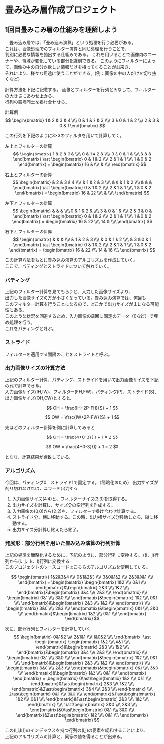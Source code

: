 # 畳み込み層作成プロジェクト

## 1回目畳みこみ層の仕組みを理解しよう

　畳み込み層では、「畳み込み演算」という処理を行う必要がある。  
これは、画像処理でのフィルター演算と同じ処理を行うことで、  
判別に必要な情報を抽出する仕組みである。
これを用いることで画像内のコーナーや、領域が変化している部分を識別できる。
このようにフィルターによって、画像の中の自分が欲しい情報だけを持ってくることが出来き、  
それにより、様々な用途に使うことができる。(例：画像の中の人だけを切り抜くなど)

計算方法を下記に記載する。
画像とフィルターを行列とみなして、フィルターの大きさにあわせ上から、  
行列の要素同士を掛け合わせる。

計算例  
$$
\begin{bmatrix}
1 & 2 & 3 & 4 \\\\
0 & 1 & 2 & 3 \\\\
3 & 0 & 1 & 2 \\\\
2 & 3 & 0 & 1
\end{bmatrix}
$$  

この行列を下記のように3×3のフィルタを用いて計算してく。

左上とフィルターの計算  
$$
\begin{bmatrix}
1 & 2 & 3 &  \\\\
0 & 1 & 2 &  \\\\
3 & 0 & 1 &  \\\\
  &   &   &  
\end{bmatrix}  
\ast  
\begin{bmatrix}
0 & 1 & 2  \\\\
2 & 1 & 1  \\\\
1 & 0 & 2
\end{bmatrix}
= \begin{bmatrix}
16 &  \\\\
 &  \\\\
\end{bmatrix}
$$  

右上とフィルターの計算  
$$
\begin{bmatrix}
  & 2 & 3 & 4 \\\\
  & 1 & 2 & 3 \\\\
  & 0 & 1 & 2 \\\\
  &   &   &
\end{bmatrix}  
\ast  
\begin{bmatrix}
0 & 1 & 2  \\\\
2 & 1 & 1  \\\\
1 & 0 & 2
\end{bmatrix}
= \begin{bmatrix}
16 & 22 \\\\
 &  \\\\
\end{bmatrix}
$$  

左下とフィルターの計算  
$$
\begin{bmatrix}
  &   &   &   \\\\
0 & 1 & 2 &   \\\\
3 & 0 & 1 &   \\\\
2 & 3 & 0 &
\end{bmatrix}  
\ast  
\begin{bmatrix}
0 & 1 & 2  \\\\
2 & 1 & 1  \\\\
1 & 0 & 2
\end{bmatrix}
= \begin{bmatrix}
16 & 22 \\\\
14 &  \\\\
\end{bmatrix}
$$  

右下とフィルターの計算  
$$
\begin{bmatrix}
  &   &   &   \\\\
  & 1 & 2 & 3 \\\\
  & 0 & 1 & 2 \\\\
  & 3 & 0 & 1
\end{bmatrix}  
\ast  
\begin{bmatrix}
0 & 1 & 2  \\\\
2 & 1 & 1  \\\\
1 & 0 & 2
\end{bmatrix}
= \begin{bmatrix}
16 & 22 \\\\
14 & 16 \\\\
\end{bmatrix}
$$  

この計算方法をもとに畳み込み演算のアルゴリズムを作成していく。  
ここで、パティングとストライドについて触れていく。  

### パティング

上記のフィルター計算を見てもらうと、入力した画像サイズより、  
出力した画像サイズの方が小さくなっている。畳み込み演算では、何回も  
このフィルター計算を行うことになるので、どこかで出力サイズが１になる可能性もある。  
このような状況を回避するため、入力画像の周囲に固定のデータ（0など）で埋め処理を行う。  
これをパティングと呼ぶ。

### ストライド

フィルターを適用する間隔のことをストライドと呼ぶ。

### 出力画像サイズの計算方法

上記のフィルター計算、パティング、ストライドを用いて出力画像サイズを下記の式で計算できる。  
入力画像サイズ(IH,IW)、フィルター(FH,FW)、パティング(P)、ストライド(S)、  
出力画像サイズ(OH,OW)とすると、

$$
OH = \frac{IH+2P-FH}{S} + 1  
$$

$$
OW = \frac{IW+2P-FW}{S} + 1
$$

先ほどのフィルター計算を例に計算してみると  

$$
OH = \frac{4+0-3}{1} + 1 = 2
$$

$$
OW = \frac{4+0-3}{1} + 1 = 2
$$

となり、計算結果が合致している。

### アルゴリズム

今回は、パティング0、ストライド1で固定する。（簡略化のため）
出力サイズが割り切れなければ、エラーを出力する

1. 入力画像サイズ(4,4)と、フィルターサイズ(3,3)を取得する。
2. 出力サイズを計算し、サイズ分の空行列を作成する。
3. 入力画像の(0,0)から(2,2)を、フィルターで掛け合わせ計算する。
4. ストライド分、横に移動する。この時、出力横サイズ分移動したら、縦に移動する。
5. 出力サイズ分計算し終えたら終了。

### 発展形：部分行列を用いた畳み込み演算の行列計算

上記の処理を簡略化するために、下記のように、部分行列に変換する。
((i、j)行列から(i、j、k、l)行列に変換する)  
このプロジェクトのソースコードはこちらのアルゴリズムを使用している。

$$
\begin{bmatrix}
1&2&3&4 \\\\
0&1&2&3 \\\\
3&0&1&2 \\\\
2&3&0&1 \\\\
\end{bmatrix}
= \begin{bmatrix}
\begin{bmatrix}
1&2 \\\\
0&1 \\\\
\end{bmatrix}&\begin{bmatrix}
2&3 \\\\
1&2 \\\\
\end{bmatrix}&\begin{bmatrix}
3&4 \\\\
2&3 \\\\
\end{bmatrix} \\\\
\begin{bmatrix}
0&1 \\\\
3&0 \\\\
\end{bmatrix}&\begin{bmatrix}
1&2 \\\\
0&1 \\\\
\end{bmatrix}&\begin{bmatrix}
2&3 \\\\
1&2 \\\\
\end{bmatrix} \\\\
\begin{bmatrix}
3&0 \\\\
2&3 \\\\
\end{bmatrix}&\begin{bmatrix}
0&1 \\\\
3&0 \\\\
\end{bmatrix}&\begin{bmatrix}
1&2 \\\\
0&1 \\\\
\end{bmatrix}
\end{bmatrix}
$$  

次に、部分行列とフィルターを計算していく
$$
\begin{bmatrix}
0&1&2 \\\\
2&1&1 \\\\
1&0&2 \\\\
\end{bmatrix} \ast \begin{bmatrix}
\begin{bmatrix}
1&2 \\\\
0&1 \\\\
\end{bmatrix}&\begin{bmatrix}
2&3 \\\\
1&2 \\\\
\end{bmatrix}&\begin{bmatrix}
3&4 \\\\
2&3 \\\\
\end{bmatrix} \\\\
\begin{bmatrix}
0&1 \\\\
3&0 \\\\
\end{bmatrix}&\begin{bmatrix}
1&2 \\\\
0&1 \\\\
\end{bmatrix}&\begin{bmatrix}
2&3 \\\\
1&2 \\\\
\end{bmatrix} \\\\
\begin{bmatrix}
3&0 \\\\
2&3 \\\\
\end{bmatrix}&\begin{bmatrix}
0&1 \\\\
3&0 \\\\
\end{bmatrix}&\begin{bmatrix}
1&2 \\\\
0&1 \\\\
\end{bmatrix}
\end{bmatrix} = \begin{bmatrix}
0\ast\begin{bmatrix}
1&2 \\\\
0&1 \\\\
\end{bmatrix}&1\ast\begin{bmatrix}
2&3 \\\\
1&2 \\\\
\end{bmatrix}&2\ast\begin{bmatrix}
3&4 \\\\
2&3 \\\\
\end{bmatrix} \\\\
2\ast\begin{bmatrix}
0&1 \\\\
3&0 \\\\
\end{bmatrix}&1\ast\begin{bmatrix}
1&2 \\\\
0&1 \\\\
\end{bmatrix}&1\ast\begin{bmatrix}
2&3 \\\\
1&2 \\\\
\end{bmatrix} \\\\
1\ast\begin{bmatrix}
3&0 \\\\
2&3 \\\\
\end{bmatrix}&0\ast\begin{bmatrix}
0&1 \\\\
3&0 \\\\
\end{bmatrix}&2\ast\begin{bmatrix}
1&2 \\\\
0&1 \\\\
\end{bmatrix}
\end{bmatrix}
$$

この(i,j,k,l)のインデックスを持つ行列の(i,j)の要素を総和することにより、  
上記のアルゴリズムの計算と、同等の値を得ることが出来る。
